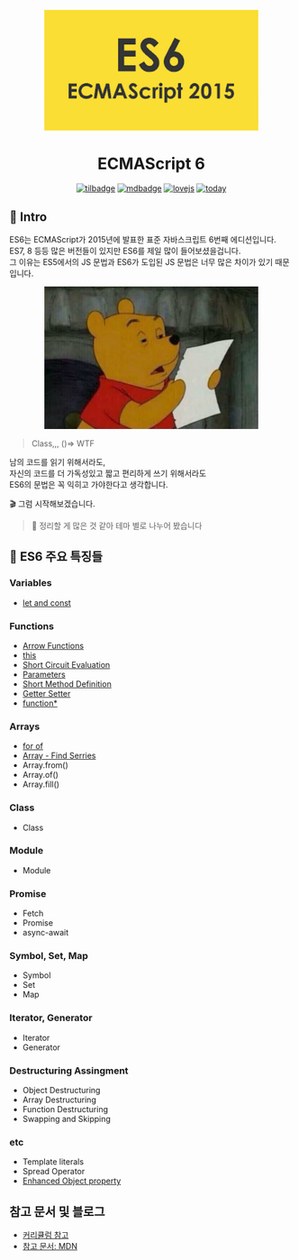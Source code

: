 <p align="center">
    <img width="380"  alt="ECMAscript" src="../images/es6/es6.png" />
</p>

<h1 align="center">ECMAScript 6</h1>

<p align="center">
    <a href="https://img.shields.io">
        <img alt="tilbadge" src="https://img.shields.io/badge/%20%20%F0%9F%94%A5%20%20-%20TIL%20-%23ffd54f" /></a>
    <a href="https://img.shields.io">
        <img alt="mdbadge" src="https://img.shields.io/badge/markdown%20lint-pass-blue"></a>
    <a href="https://img.shields.io">
        <img alt="lovejs" src="https://img.shields.io/badge/love%20js%3F-yes-critical"></a>
    <a href="https://hits.seeyoufarm.com">
        <img alt="today" src="https://hits.seeyoufarm.com/api/count/incr/badge.svg?url=https%3A%2F%2Fgithub.com%2FMinsoo-web%2Fes_features%2Ftree%2Fmaster%2Fes6&count_bg=%231BB47C&title_bg=%2330485C&icon=&icon_color=%23E7E7E7&title=today&edge_flat=false)">
    </a>
</p>

## 🚀 Intro

ES6는 ECMAScript가 2015년에 발표한 표준 자바스크립트 6번째 에디션입니다.  
ES7, 8 등등 많은 버전들이 있지만 ES6를 제일 많이 들어보셨을겁니다.  
그 이유는 ES5에서의 JS 문법과 ES6가 도입된 JS 문법은 너무 많은 차이가 있기 때문입니다.

<p align="center">
    <img width="380"  alt="ECMAscript" src="../images/es6/poo.jpg" />
</p>

> Class,,, ()=> WTF

남의 코드를 읽기 위해서라도,  
자신의 코드를 더 가독성있고 짧고 편리하게 쓰기 위해서라도  
ES6의 문법은 꼭 익히고 가야한다고 생각합니다.

🎬 그럼 시작해보겠습니다.

> 🤦 정리할 게 많은 것 같아 테마 별로 나누어 봤습니다

## 👀 ES6 주요 특징들

### Variables

- [let and const](https://github.com/Minsoo-web/es_features/blob/master/es6/01.variables/variables.md)

### Functions

- [Arrow Functions](https://github.com/Minsoo-web/es_features/blob/master/es6/02.functions/01.arrow_function.md)
- [this](https://github.com/Minsoo-web/es_features/blob/master/es6/02.functions/02.this.md)
- [Short Circuit Evaluation](https://github.com/Minsoo-web/es_features/blob/master/es6/02.functions/03.short_circuit_evaluation.md)
- [Parameters](https://github.com/Minsoo-web/es_features/blob/master/es6/02.functions/04.parameters.md)
- [Short Method Definition](https://github.com/Minsoo-web/es_features/blob/master/es6/02.functions/05.short_method_definitions.md)
- [Getter Setter](https://github.com/Minsoo-web/es_features/blob/master/es6/02.functions/06.getter_setter.md)
- [function\*](https://github.com/Minsoo-web/es_features/blob/master/es6/02.functions/07.generator.md)

### Arrays

- [for of](https://github.com/Minsoo-web/es_features/blob/master/es6/03.arrays/01.for_of.md)
- [Array - Find Serries](https://github.com/Minsoo-web/es_features/blob/master/es6/03.arrays/02.array_find.md)
- Array.from()
- Array.of()
- Array.fill()

### Class

- Class

### Module

- Module

### Promise

- Fetch
- Promise
- async-await

### Symbol, Set, Map

- Symbol
- Set
- Map

### Iterator, Generator

- Iterator
- Generator

### Destructuring Assingment

- Object Destructuring
- Array Destructuring
- Function Destructuring
- Swapping and Skipping

### etc

- Template literals
- Spread Operator
- [Enhanced Object property](https://github.com/Minsoo-web/es_features/blob/master/es6/etc/03.enhanced_object_property.md)

## 참고 문서 및 블로그

- [커리큘럼 참고](https://nomadcoders.co/es6-once-and-for-all)
- [참고 문서: MDN](https://developer.mozilla.org/ko/docs/Web/JavaScript/Reference)
